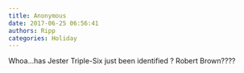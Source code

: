 ```yaml
---
title: Anonymous
date: 2017-06-25 06:56:41
authors: Ripp
categories: Holiday
---
```


 Whoa...has Jester Triple-Six just been identified ?   Robert Brown????